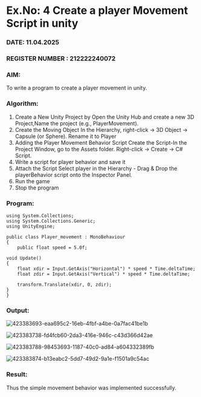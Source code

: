 # Ex.No: 4  Create a player Movement Script in unity 
### DATE: 11.04.2025                                                                          
### REGISTER NUMBER : 212222240072
### AIM: 
To write a program to create a player movement in unity.
### Algorithm:
1. Create a New Unity Project by Open the  Unity Hub and create a new 3D Project,Name the project (e.g., PlayerMovement).
2. Create the Moving Object
   In the Hierarchy, right-click → 3D Object → Capsule (or Sphere).
   Rename it to Player 
4. Adding the Player Movement Behavior Script
   Create the Script-In the Project Window, go to the Assets folder.
   Right-click → Create → C# Script.
5. Write a script for player behavior and save it
6. Attach the Script
   Select player in the Hierarchy - Drag & Drop the playerBehavior script onto the Inspector Panel.
7. Run the game 
8. Stop the program
    
### Program:
```
using System.Collections;
using System.Collections.Generic;
using UnityEngine;

public class Player_movement : MonoBehaviour
{
    public float speed = 5.0f;

void Update()
{
    float xdir = Input.GetAxis("Horizontal") * speed * Time.deltaTime;
    float zdir = Input.GetAxis("Vertical") * speed * Time.deltaTime;

    transform.Translate(xdir, 0, zdir);
}
}

```
### Output:

![423383693-eaa695c2-16eb-4fbf-a4be-0a7fac41be1b](https://github.com/user-attachments/assets/2e90bdb8-7f2d-4740-b083-214c9381b042)

![423383738-fd4fcb60-2da3-416e-946c-c43d366d42ae](https://github.com/user-attachments/assets/300f6b0d-edbd-486d-9399-63b0dda825c8)

![423383788-98453693-1187-40c0-ad84-a604332389fb](https://github.com/user-attachments/assets/f5c7f28e-1ba7-4517-9d79-4003674eb9bb)

![423383874-b13eabc2-5dd7-49d2-9a1e-f1501a9c54ac](https://github.com/user-attachments/assets/33eff142-7936-449e-b772-23722630241c)





### Result:
Thus the simple movement behavior was implemented successfully.
